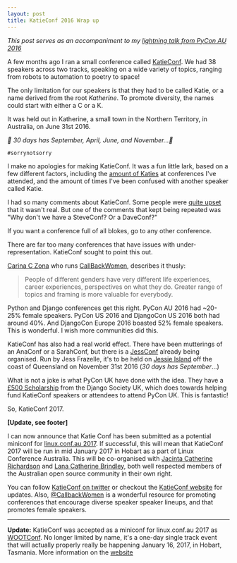 ```yaml
---
layout: post
title: KatieConf 2016 Wrap up
---
```


*This post serves as an accompaniment to my [lightning talk from PyCon AU 2016](https://www.youtube.com/watch?v=xJ1-QdatS9Q&feature=youtu.be&t=1680)*

A few months ago I ran a small conference called [KatieConf](http://2016.katieconf.xyz/). We had 38 speakers across two tracks, speaking on a wide variety of topics, ranging from robots to automation to poetry to space!

The only limitation for our speakers is that they had to be called Katie, or a name derived from the root *Katherine*. To promote diversity, the names could start with either a C or a K.

It was held out in Katherine, a small town in the Northern Territory, in Australia, on June 31st 2016.

*🎵 30 days has September, April, June, and November...🎵*

`#sorrynotsorry`

I make no apologies for making KatieConf. It was a fun little lark, based on a few different factors, including the [amount of Katies](https://twitter.com/tveastman/status/728423233146355712) at conferences I've attended, and the amount of times I've been confused with another speaker called Katie.

I had so many comments about KatieConf. Some people were [quite upset](https://twitter.com/SwiftOnSecurity/status/742913834214522880) that it wasn't real. But one of the comments that kept being repeated was "Why don't we have a SteveConf? Or a DaveConf?"

If you want a conference full of all blokes, go to any other conference.

There are far too many conferences that have issues with under-representation. KatieConf sought to point this out.

[Carina C Zona](https://twitter.com/cczona) who runs [CallBackWomen](http://www.callbackwomen.com), describes it thusly:

> People of different genders have very different life experiences, career experiences, perspectives on what they do. Greater range of topics and framing is more valuable for everybody.

Python and Django conferences get this right. PyCon AU 2016 had ~20-25% female speakers. PyCon US 2016 and DjangoCon US 2016 both had around 40%. And DjangoCon Europe 2016 boasted 52% female speakers. This is wonderful. I wish more communities did this.

KatieConf has also had a real world effect. There have been mutterings of an AnaConf or a SarahConf, but there is a [JessConf](https://jessconf.org) already being organised. Run by Jess Frazelle, it's to be held on [Jessie Island](https://en.wikipedia.org/wiki/Jessie_Island) off the coast of Queensland on November 31st 2016 (*30 days has September*...)

What is not a joke is what PyCon UK have done with the idea. They have a [£500 Scholarship](http://2016.pyconuk.org/news/20160630-katieconf) from the Django Society UK, which does towards helping fund KatieConf speakers or attendees to attend PyCon UK. This is fantastic!

So, KatieConf 2017.

**[Update, see footer]**

I can now announce that Katie Conf has been submitted as a potential miniconf for [linux.conf.au 2017](https://linux.conf.au). If successful, this will mean that KatieConf 2017 will be run in mid January 2017 in Hobart as a part of Linux Conference Australia. This will be co-organised with [Jacinta Catherine Richardson](https://twitter.com/jarichaust) and [Lana Catherine Brindley](https://twitter.com/Loquacities), both well respected members of the Australian open source community in their own right.

You can follow [KatieConf on twitter](https://twitter.com/katieconf) or checkout the [KatieConf website](https://katieconf.xyz) for updates. Also, [@CallbackWomen](https://twitter.com/callbackwomen) is a wonderful resource for promoting conferences that encourage diverse speaker speaker lineups, and that promotes female speakers.

-----

**Update:** KatieConf was accepted as a miniconf for linux.conf.au 2017 as [WOOTConf](https://linux.conf.au/schedule/presentation/7/). No longer limited by name, it's a one-day single track event that will actually properly really be happening January 16, 2017, in Hobart, Tasmania. More information on the [website](https://2017.katieconf.xyz/)
